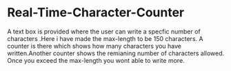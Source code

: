 # Real-Time-Character-Counter

A text box is provided where the user can write a specfic number of characters .Here i have made the max-length to be 150 characters.
A counter is there which shows how many characters you have written.Another counter shows the remianing number of characters allowed.
Once you exceed the max-length you wont able to write more.
